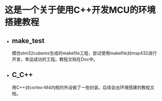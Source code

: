 # 这是一个关于使用C++开发MCU的环境搭建教程

* ## make_test

	模仿stm32cubemx生成的makefile工程，尝试使用makefile对msp432进行开发，幸运成功的工程。教程文档在Doc中。

* ## C_C++

	用C++对cortex-M4内核的外设做了一些封装。后续会出环境搭建的教程文档。